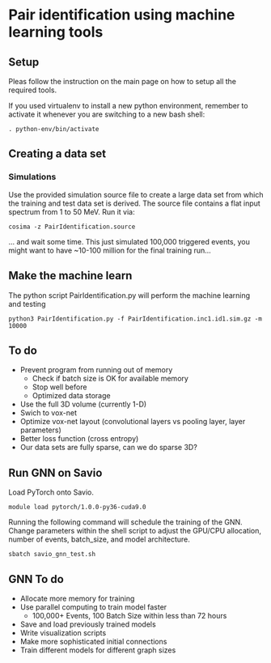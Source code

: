 # Pair identification using machine learning tools

## Setup

Pleas follow the instruction on the main page on how to setup all the required tools.

If you used virtualenv to install a new python environment, remember to activate it whenever you are switching to a new bash shell:
```
. python-env/bin/activate
```

## Creating a data set

### Simulations

Use the provided simulation source file to create a large data set from which the training and test data set is derived.
The source file contains a flat input spectrum from 1 to 50 MeV.
Run it via:

```
cosima -z PairIdentification.source
```
... and wait some time. This just simulated 100,000 triggered events, you might want to have ~10-100 million for the final training run...




## Make the machine learn

The python script PairIdentification.py will perform the machine learning and testing
```
python3 PairIdentification.py -f PairIdentification.inc1.id1.sim.gz -m 10000
```


## To do

* Prevent program from running out of memory 
  * Check if batch size is OK for available memory
  * Stop well before
  * Optimized data storage
* Use the full 3D volume (currently 1-D)
* Swich to vox-net
* Optimize vox-net layout (convolutional layers vs pooling layer, layer parameters)
* Better loss function (cross entropy)
* Our data sets are fully sparse, can we do sparse 3D?

## Run GNN on Savio
Load PyTorch onto Savio.
```
module load pytorch/1.0.0-py36-cuda9.0
```
Running the following command will schedule the training of the GNN.
Change parameters within the shell script to adjust the GPU/CPU allocation, number of events, batch_size, and model architecture.
```
sbatch savio_gnn_test.sh
```
## GNN To do

* Allocate more memory for training
* Use parallel computing to train model faster
  * 100,000+ Events, 100 Batch Size within less than 72 hours
* Save and load previously trained models
* Write visualization scripts
* Make more sophisticated initial connections
* Train different models for different graph sizes






